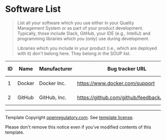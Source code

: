 # Software List

> List all your software which you use either in your Quality Management System or as part of your product
> development. Typically, those include Slack, GitHub, your IDE (e.g., IntelliJ) and programming libraries
> which you (only) use during development.
>
> Libraries which you include in your product (i.e., which are deployed with it) don't belong here. They belong
> in the SOUP list.

| ID | Name          | Manufacturer     | Bug tracker URL                            | Needs validation? | Next validation | Last validation | Decommissioning |
|----|---------------|------------------|--------------------------------------------|-------------------|-----------------|-----------------|-----------------|
 | 1  | Docker | Docker Inc. | https://www.docker.com/support | - | - | 2024-10-01 | - |
 | 2  | GitHub | GitHub, Inc. | https://github.com/github/feedback/issues | - | - | 2024-10-01 | - |


---

Template Copyright [openregulatory.com](https://openregulatory.com). See [template
license](https://openregulatory.com/template-license).

Please don't remove this notice even if you've modified contents of this template.